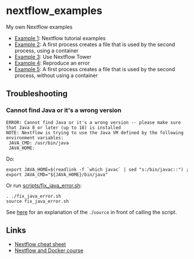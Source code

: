 # nextflow_examples

My own Nextflow examples

 * [Example 1](https://github.com/richelbilderbeek/nextflow_example_1): 
   Nextflow tutorial examples
 * [Example 2](https://github.com/richelbilderbeek/nextflow_example_2): 
   A first process creates a file that is used by the second process,
   using a container
 * [Example 3](https://github.com/richelbilderbeek/nextflow_example_3): 
   Use Nextflow Tower
 * [Example 4](https://github.com/richelbilderbeek/nextflow_example_4): 
   Reproduce an error
 * [Example 5](https://github.com/richelbilderbeek/nextflow_example_5): 
   A first process creates a file that is used by the second process,
   without using a container

## Troubleshooting

### Cannot find Java or it's a wrong version

```
ERROR: Cannot find Java or it's a wrong version -- please make sure that Java 8 or later (up to 18) is installed
NOTE: Nextflow is trying to use the Java VM defined by the following environment variables:
 JAVA_CMD: /usr/bin/java
 JAVA_HOME: 
```

Do:

```
export JAVA_HOME=$(readlink -f `which javac` | sed "s:/bin/javac::") ; export JAVA_CMD="${JAVA_HOME}/bin/java"
```

Or run [scripts/fix_java_error.sh](scripts/fix_java_error.sh):

```
. ./fix_java_error.sh
source fix_java_error.sh
```

See [here](https://stackoverflow.com/a/16619261) for an explanation of the `.`/`source` in front of calling the script.

## Links

 * [Nextflow cheat sheet](https://github.com/danrlu/Nextflow_cheatsheet)
 * [Nextflow and Docker course](https://github.com/nextflow-io/crg-course-nov16)
